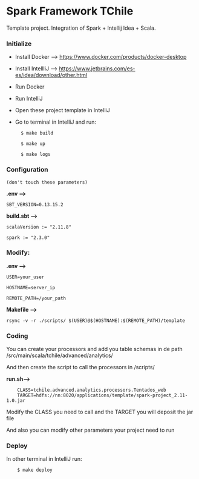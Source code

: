 # Spark Framework TChile

Template project. Integration of Spark + Intellij Idea + Scala.

### Initialize

- Install Docker --> https://www.docker.com/products/docker-desktop

- Install IntellliJ --> https://www.jetbrains.com/es-es/idea/download/other.html

- Run Docker

- Run IntelliJ

- Open these project template in IntelliJ

- Go to terminal in IntelliJ and run:

        $ make build

        $ make up

        $ make logs 


### Configuration
    (don't touch these parameters)

**.env -->**

    SBT_VERSION=0.13.15.2

**build.sbt -->** 

    scalaVersion := "2.11.8"

    spark := "2.3.0"

### Modify:
**.env -->** 

    USER=your_user

    HOSTNAME=server_ip

    REMOTE_PATH=/your_path

**Makefile -->** 

    rsync -v -r ./scripts/ $(USER)@$(HOSTNAME):$(REMOTE_PATH)/template

### Coding
You can create your processors and add you table schemas in de path /src/main/scala/tchile/advanced/analytics/

And then create the script to call the processors in /scripts/

**run.sh-->**

        CLASS=tchile.advanced.analytics.processors.Tentados_web
        TARGET=hdfs://nn:8020/applications/template/spark-project_2.11-1.0.jar

Modify the CLASS you need to call and the TARGET you will deposit the jar file

And also you can modify other parameters your project need to run

### Deploy
In other terminal in IntelliJ run:

        $ make deploy